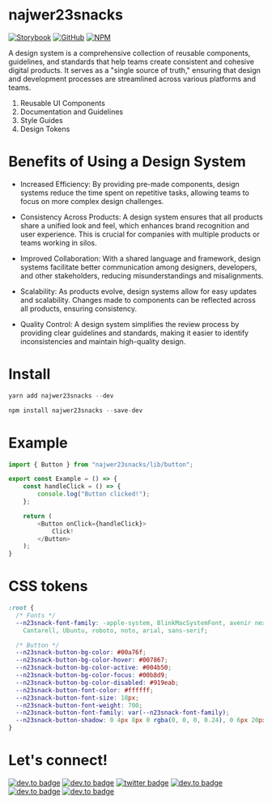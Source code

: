 <Meta title="Doc" />

# najwer23snacks

[![Storybook](https://img.shields.io/badge/-Storybook-FF4785?style=for-the-badge&logo=storybook&logoColor=white)](https://najwer23.github.io/najwer23snacks) [![GitHub](https://img.shields.io/badge/github-%23121011.svg?style=for-the-badge&logo=github&logoColor=white)](https://github.com/najwer23/najwer23snacks) [![NPM](https://img.shields.io/badge/NPM-%23CB3837.svg?style=for-the-badge&logo=npm&logoColor=white)](https://www.npmjs.com/search?q=najwer23snacks)

A design system is a comprehensive collection of reusable components, guidelines, and standards that help teams create consistent and cohesive digital products. It serves as a "single source of truth," ensuring that design and development processes are streamlined across various platforms and teams.

1. Reusable UI Components
2. Documentation and Guidelines
3. Style Guides
4. Design Tokens

# Benefits of Using a Design System

- Increased Efficiency: By providing pre-made components, design systems reduce the time spent on repetitive tasks, allowing teams to focus on more complex design challenges.

- Consistency Across Products: A design system ensures that all products share a unified look and feel, which enhances brand recognition and user experience. This is crucial for companies with multiple products or teams working in silos.

- Improved Collaboration: With a shared language and framework, design systems facilitate better communication among designers, developers, and other stakeholders, reducing misunderstandings and misalignments.

- Scalability: As products evolve, design systems allow for easy updates and scalability. Changes made to components can be reflected across all products, ensuring consistency.

- Quality Control: A design system simplifies the review process by providing clear guidelines and standards, making it easier to identify inconsistencies and maintain high-quality design.

# Install

```js
yarn add najwer23snacks --dev
```

```js
npm install najwer23snacks --save-dev
```

# Example

```typescript
import { Button } from "najwer23snacks/lib/button";

export const Example = () => {
    const handleClick = () => {
        console.log("Button clicked!");
    };

    return (
        <Button onClick={handleClick}>
            Click!
        </Button>
    );
}
```

# CSS tokens

```css
:root {
  /* Fonts */
  --n23snack-font-family: -apple-system, BlinkMacSystemFont, avenir next, avenir, segoe ui, helvetica neue, helvetica,
    Cantarell, Ubuntu, roboto, noto, arial, sans-serif;

  /* Button */
  --n23snack-button-bg-color: #00a76f;
  --n23snack-button-bg-color-hover: #007867;
  --n23snack-button-bg-color-active: #004b50;
  --n23snack-button-bg-color-focus: #00b8d9;
  --n23snack-button-bg-color-disabled: #919eab;
  --n23snack-button-font-color: #ffffff;
  --n23snack-button-font-size: 18px;
  --n23snack-button-font-weight: 700;
  --n23snack-button-font-family: var(--n23snack-font-family);
  --n23snack-button-shadow: 0 4px 8px 0 rgba(0, 0, 0, 0.24), 0 6px 20px 0 rgba(0, 0, 0, 0.19);
}
```

# Let's connect!

[![dev.to badge](https://img.shields.io/badge/-Portfolio-%239F2B68?style=flat&logo=GoogleChrome&logoColor=white)](https://najwer23.github.io/)
[![dev.to badge](https://img.shields.io/badge/-Résumé-%23017745?style=flat&logo=AdobeAcrobatReader&logoColor=white)](https://najwer23.github.io/resume/)
[![twitter badge](https://img.shields.io/badge/-najwer23-%231FA1F1?style=flat&logo=x&logoColor=white)](https://twitter.com/najwer23)
[![dev.to badge](https://img.shields.io/badge/-najwer23-%230177B5?style=flat&logo=linkedin)](https://www.linkedin.com/in/najwer23)
[![dev.to badge](https://img.shields.io/badge/-najwer23-%23ffffff?style=flat&logo=Leetcode)](https://leetcode.com/najwer23/)
[![dev.to badge](https://img.shields.io/badge/-najwer23-%23cb3837?style=flat&logo=Npm)](https://www.npmjs.com/~najwer23)
